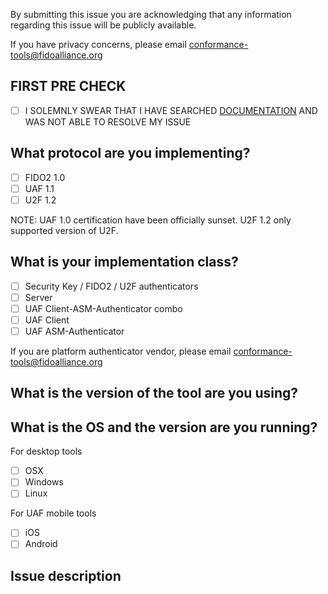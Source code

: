 By submitting this issue you are acknowledging that any information regarding this issue will be publicly available.

If you have privacy concerns, please email [conformance-tools@fidoalliance.org](mailto:conformance-tools@fidoalliance.org)

## FIRST PRE CHECK

- [ ] I SOLEMNLY SWEAR THAT I HAVE SEARCHED [DOCUMENTATION](https://github.com/fido-alliance/conformance-test-tools-resources/tree/master/docs) AND WAS NOT ABLE TO RESOLVE MY ISSUE

## What protocol are you implementing?

- [ ] FIDO2 1.0
- [ ] UAF 1.1
- [ ] U2F 1.2

NOTE: UAF 1.0 certification have been officially sunset. U2F 1.2 only supported version of U2F.

## What is your implementation class?

- [ ] Security Key / FIDO2 / U2F authenticators
- [ ] Server
- [ ] UAF Client-ASM-Authenticator combo
- [ ] UAF Client
- [ ] UAF ASM-Authenticator

If you are platform authenticator vendor, please email [conformance-tools@fidoalliance.org](mailto:conformance-tools@fidoalliance.org)

## What is the version of the tool are you using?


## What is the OS and the version are you running?

For desktop tools
- [ ] OSX
- [ ] Windows
- [ ] Linux

For UAF mobile tools
- [ ] iOS
- [ ] Android

## Issue description



